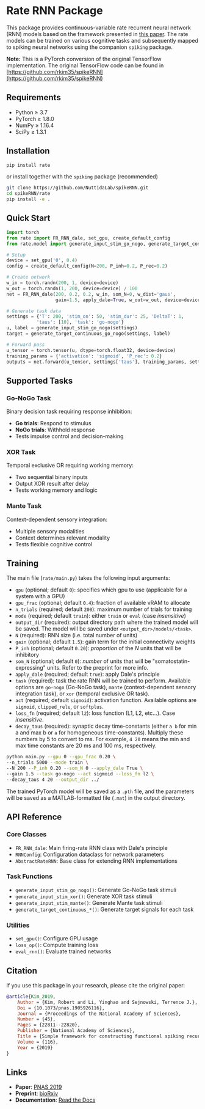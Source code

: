 # Rate RNN Package

This package provides continuous-variable rate recurrent neural network (RNN) models based on the framework presented in [this paper](https://www.pnas.org/content/116/45/22811). The rate models can be trained on various cognitive tasks and subsequently mapped to spiking neural networks using the companion `spiking` package.

**Note:** This is a PyTorch conversion of the original TensorFlow implementation. The original TensorFlow code can be found in [https://github.com/rkim35/spikeRNN](https://github.com/rkim35/spikeRNN)

## Requirements

- Python ≥ 3.7
- PyTorch ≥ 1.8.0
- NumPy ≥ 1.16.4
- SciPy ≥ 1.3.1

## Installation

```bash
pip install rate
```
or install together with the `spiking` package (recommended)

```bash
git clone https://github.com/NuttidaLab/spikeRNN.git
cd spikeRNN/rate
pip install -e .
```

## Quick Start

```python
import torch
from rate import FR_RNN_dale, set_gpu, create_default_config
from rate.model import generate_input_stim_go_nogo, generate_target_continuous_go_nogo

# Setup
device = set_gpu('0', 0.4)
config = create_default_config(N=200, P_inh=0.2, P_rec=0.2)

# Create network
w_in = torch.randn(200, 1, device=device)
w_out = torch.randn(1, 200, device=device) / 100
net = FR_RNN_dale(200, 0.2, 0.2, w_in, som_N=0, w_dist='gaus',
                  gain=1.5, apply_dale=True, w_out=w_out, device=device)

# Generate task data
settings = {'T': 200, 'stim_on': 50, 'stim_dur': 25, 'DeltaT': 1, 
           'taus': [10], 'task': 'go-nogo'}
u, label = generate_input_stim_go_nogo(settings)
target = generate_target_continuous_go_nogo(settings, label)

# Forward pass
u_tensor = torch.tensor(u, dtype=torch.float32, device=device)
training_params = {'activation': 'sigmoid', 'P_rec': 0.2}
outputs = net.forward(u_tensor, settings['taus'], training_params, settings)
```

## Supported Tasks

### Go-NoGo Task
Binary decision task requiring response inhibition:
- **Go trials**: Respond to stimulus
- **NoGo trials**: Withhold response
- Tests impulse control and decision-making

### XOR Task  
Temporal exclusive OR requiring working memory:
- Two sequential binary inputs
- Output XOR result after delay
- Tests working memory and logic

### Mante Task
Context-dependent sensory integration:
- Multiple sensory modalities
- Context determines relevant modality
- Tests flexible cognitive control

## Training
The main file (`rate/main.py`) takes the following input arguments:

- `gpu` (optional; default `0`): specifies which gpu to use (applicable for a system with a GPU)
- `gpu_frac` (optional; default `0.4`): fraction of available vRAM to allocate
- `n_trials` (required; default `200`): maximum number of trials for training
- `mode` (required; default `train`): either `train` or `eval` (case *insensitive*)
- `output_dir` (required): output directory path where the trained model will be saved. The model will be saved under `<output_dir>/models/<task>`.
- `N` (required): RNN size (i.e. total number of units)
- `gain` (optional; default `1.5`): gain term for the initial connectivity weights
- `P_inh` (optional; default `0.20`): *proportion* of the *N* units that will be inhibitory
- `som_N` (optional; default `0`): *number* of units that will be "somatostatin-expressing" units. Refer to the preprint for more info.
- `apply_dale` (required; default `true`): apply Dale's principle
- `task` (required): task the rate RNN will be trained to perform. Available options are `go-nogo` (Go-NoGo task), `mante` (context-dependent sensory integration task), or `xor` (temporal exclusive OR task). 
- `act` (required; default `sigmoid`): activation function. Available options are `sigmoid`, `clipped_relu`, or `softplus`.
- `loss_fn` (required; default `l2`): loss function (L1, L2, etc...). Case *insensitive*.
- `decay_taus` (required): synaptic decay time-constants (either `a b` for min a and max b or `a` for homogeneous time-constants). Multiply these numbers by 5 to convert to ms. For example, `4 20` means the min and max time constants are 20 ms and 100 ms, respectively.


```bash
python main.py --gpu 0 --gpu_frac 0.20 \
--n_trials 5000 --mode train \
--N 200 --P_inh 0.20 --som_N 0 --apply_dale True \
--gain 1.5 --task go-nogo --act sigmoid --loss_fn l2 \
--decay_taus 4 20 --output_dir ../
```

The trained PyTorch model will be saved as a `.pth` file, and the parameters will be saved as a MATLAB-formatted file (`.mat`) in the output directory.

## API Reference

### Core Classes

- `FR_RNN_dale`: Main firing-rate RNN class with Dale's principle
- `RNNConfig`: Configuration dataclass for network parameters
- `AbstractRateRNN`: Base class for extending RNN implementations

### Task Functions

- `generate_input_stim_go_nogo()`: Generate Go-NoGo task stimuli
- `generate_input_stim_xor()`: Generate XOR task stimuli  
- `generate_input_stim_mante()`: Generate Mante task stimuli
- `generate_target_continuous_*()`: Generate target signals for each task

### Utilities

- `set_gpu()`: Configure GPU usage
- `loss_op()`: Compute training loss
- `eval_rnn()`: Evaluate trained networks

## Citation

If you use this package in your research, please cite the original paper:

```bibtex
@article{Kim_2019,
    Author = {Kim, Robert and Li, Yinghao and Sejnowski, Terrence J.},
    Doi = {10.1073/pnas.1905926116},
    Journal = {Proceedings of the National Academy of Sciences},
    Number = {45},
    Pages = {22811--22820},
    Publisher = {National Academy of Sciences},
    Title = {Simple framework for constructing functional spiking recurrent neural networks},
    Volume = {116},
    Year = {2019}
}
```

## Links

- **Paper**: [PNAS 2019](https://www.pnas.org/content/116/45/22811)
- **Preprint**: [bioRxiv](https://www.biorxiv.org/content/10.1101/579706v2)
- **Documentation**: [Read the Docs](https://rateRNN.readthedocs.io/)
